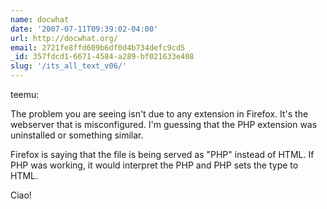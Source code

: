 ```yaml
---
name: docwhat
date: '2007-07-11T09:39:02-04:00'
url: http://docwhat.org/
email: 2721fe8ffd609b6df0d4b734defc9cd5
_id: 357fdcd1-6671-4584-a289-bf021633e408
slug: '/its_all_text_v06/'
---
```


teemu:

The problem you are seeing isn't due to any extension in Firefox. It's the
webserver that is misconfigured. I'm guessing that the PHP extension was
uninstalled or something similar.

Firefox is saying that the file is being served as "PHP" instead of HTML. If
PHP was working, it would interpret the PHP and PHP sets the type to HTML.

Ciao!
